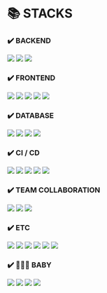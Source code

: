 <div align=left><h1>📚 STACKS</h1></div>

<div align=left> 
  
  <h3>✔️ BACKEND </h3>
  <img src="https://img.shields.io/badge/java-007396?style=for-the-badge&logo=java&logoColor=white"> 
  <img src="https://img.shields.io/badge/spring_boot-6DB33F?style=for-the-badge&logo=spring&logoColor=white">
  <img src="https://img.shields.io/badge/spring_lagacy-6DB33F?style=for-the-badge&logo=spring&logoColor=white"> 
  
  <h3>✔️ FRONTEND </h3>
  <img src="https://img.shields.io/badge/javascript-F7DF1E?style=for-the-badge&logo=javascript&logoColor=black">
  <img src="https://img.shields.io/badge/jquery-0769AD?style=for-the-badge&logo=jquery&logoColor=white">
  <img src="https://img.shields.io/badge/vue.js-4FC08D?style=for-the-badge&logo=vue.js&logoColor=white"> 
  <img src="https://img.shields.io/badge/html5-E34F26?style=for-the-badge&logo=html5&logoColor=white"> 
  <img src="https://img.shields.io/badge/css-1572B6?style=for-the-badge&logo=css3&logoColor=white"> 
  
  <h3>✔️ DATABASE </h3>
  <img src="https://img.shields.io/badge/mysql-4479A1?style=for-the-badge&logo=mysql&logoColor=white"> 
  <img src="https://img.shields.io/badge/mssql-CC2927?style=for-the-badge&logo=microsoftsqlserver&logoColor=white"> 
  <img src="https://img.shields.io/badge/mariaDB-003545?style=for-the-badge&logo=mariaDB&logoColor=white"> 
  <img src="https://img.shields.io/badge/redis-FFCA28?style=for-the-badge&logo=redis&logoColor=white">

  <h3>✔️ CI / CD </h3>
  <img src="https://img.shields.io/badge/git-F05032?style=for-the-badge&logo=git&logoColor=white">
  <img src="https://img.shields.io/badge/gitlab-FC6D26?style=for-the-badge&logo=gitlab&logoColor=white">
  <img src="https://img.shields.io/badge/svn-809CC9?style=for-the-badge&logo=subversion&logoColor=white">
  <img src="https://img.shields.io/badge/perforce-404040?style=for-the-badge&logo=perforce&logoColor=white">
  <img src="https://img.shields.io/badge/jenkins-D24939?style=for-the-badge&logo=jenkins&logoColor=white">
  
  <h3>✔️ TEAM COLLABORATION </h3>
  <img src="https://img.shields.io/badge/slack-4A154B?style=for-the-badge&logo=slack&logoColor=white">
  <img src="https://img.shields.io/badge/confluence-172B4D?style=for-the-badge&logo=confluence&logoColor=white">
  <img src="https://img.shields.io/badge/jira-0052CC?style=for-the-badge&logo=jira&logoColor=white">

  <h3>✔️ ETC </h3>
  <img src="https://img.shields.io/badge/AWS_stack-FF9900?style=for-the-badge&logo=amazonaws&logoColor=white"> 
  <img src="https://img.shields.io/badge/elasticsearch-005571?style=for-the-badge&logo=elasticsearch&logoColor=white">
  <img src="https://img.shields.io/badge/kibana-005571?style=for-the-badge&logo=kibana&logoColor=white">
  <img src="https://img.shields.io/badge/scouter-ED1C24?style=for-the-badge&logo=amp&logoColor=white">
  <img src="https://img.shields.io/badge/rabbitmq-FF6600?style=for-the-badge&logo=rabbitmq&logoColor=white">
  <img src="https://img.shields.io/badge/selenium-43B02A?style=for-the-badge&logo=selenium&logoColor=white">

  <h3>✔️ 🧑‍🍼💦 BABY </h3>
  <img src="https://img.shields.io/badge/angular.js-DD0031?style=for-the-badge&logo=angular.js&logoColor=white"> 
  <img src="https://img.shields.io/badge/mongoDB-47A248?style=for-the-badge&logo=MongoDB&logoColor=white">
  <img src="https://img.shields.io/badge/php-777BB4?style=for-the-badge&logo=php&logoColor=white">
  <img src="https://img.shields.io/badge/laravel-FF2D20?style=for-the-badge&logo=laravel&logoColor=white">
  

</div>
